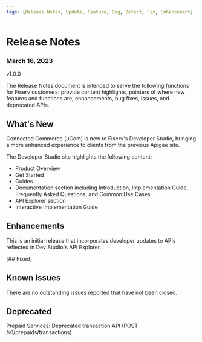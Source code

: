 ```yaml
---
tags: [Release Notes, Update, Feature, Bug, Defect, Fix, Enhancement]
---
```


# Release Notes

### March 16, 2023
v1.0.0

The Release Notes document is intended to serve the following functions for Fiserv customers: provide content highlights, pointers of where new features and functions are, enhancements, bug fixes, issues, and deprecated APIs.

## What's New

[Something new that was added or introduced like documents or services]: #
Connected Commerce (uCom) is new to Fiserv's Developer Studio, bringing a more enhanced experience to clients from the previous Apigee site.

The Developer Studio site highlights the following content:
* Product Overview
* Get Started
* Guides
* Documentation section including Introduction, Implementation Guide, Frequently Asked Questions, and Common Use Cases
* API Explorer section
* Interactive Implementation Guide

## Enhancements

[Description of an improvement or a change]: #

This is an initial release that incorporates developer updates to APIs reflected in Dev Studio's API Explorer.

[## Fixed]

[GitHub issue that was fixed. Possible GitHub issue link]: #

[Defects fixed in this release include]: #

## Known Issues

[A persistent issue that's known and not fixed]: #

There are no outstanding issues reported that have not been closed.

## Deprecated

[An endpoint or a payload field regarded as obsolete and best avoided]: #

Prepaid Services: Deprecated transaction API (POST /v1/prepaids/transactions)